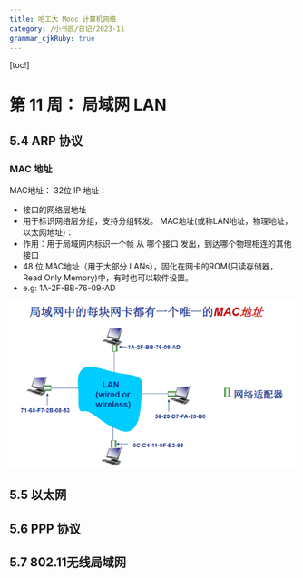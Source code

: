 ```yaml
---
title: 哈工大 Mooc 计算机网络
category: /小书匠/日记/2023-11
grammar_cjkRuby: true
---
```

[toc!]

# 第 11 周： 局域网 LAN
## 5.4 ARP 协议
### MAC 地址
MAC地址： 32位 IP 地址：
- 接口的网络层地址
- 用于标识网络层分组，支持分组转发。
MAC地址(或称LAN地址，物理地址，以太网地址)：
- 作用：用于局域网内标识一个帧 从 哪个接口 发出，到达哪个物理相连的其他接口
- 48 位 MAC地址（用于大部分 LANs），固化在网卡的ROM(只读存储器，Read Only Memory)中，有时也可以软件设置。
- e.g: 1A-2F-BB-76-09-AD

![唯一的MAC地址](./images/1700817884796.png)
## 5.5 以太网
## 5.6 PPP 协议
## 5.7 802.11无线局域网
